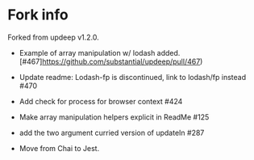 # Fork info

Forked from updeep v1.2.0.

- Example of array manipulation w/ lodash added.
  [#467]https://github.com/substantial/updeep/pull/467)

- Update readme: Lodash-fp is discontinued, link to lodash/fp instead #470

- Add check for process for browser context #424 

- Make array manipulation helpers explicit in ReadMe #125 

- add the two argument curried version of updateIn #287

- Move from Chai to Jest.
